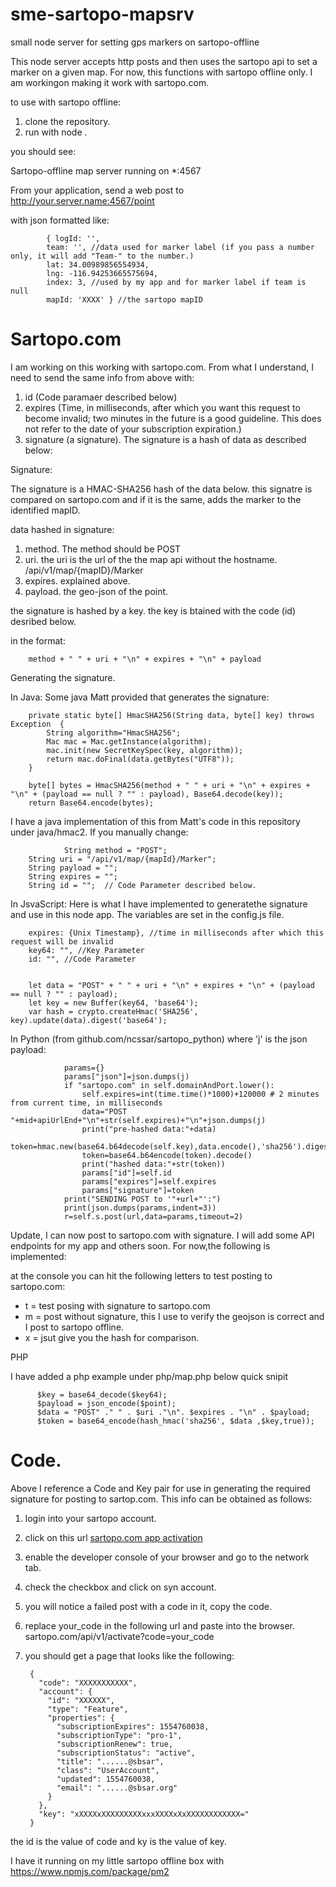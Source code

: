 # sme-sartopo-mapsrv
small node server for setting gps markers on sartopo-offline

This node server accepts http posts and then uses the sartopo api to set a marker on a given map.  For now, this functions with sartopo offline only.  I am workingon making it work with sartopo.com.

to use with sartopo offline:

1. clone the repository.
2. run with node . 

you should see:

Sartopo-offline map server running on *:4567

From your application, send a web post to http://your.server.name:4567/point

with json formatted like:

            { logId: '',
            team: '', //data used for marker label (if you pass a number only, it will add "Team-" to the number.)
            lat: 34.00989856554934,
            lng: -116.94253665575694,
            index: 3, //used by my app and for marker label if team is null
            mapId: 'XXXX' } //the sartopo mapID



# Sartopo.com

I am working on this working with sartopo.com.  From what I understand, I need to send the same info from above with:

1. id (Code paramaer described below)
2. expires (Time, in milliseconds, after which you want this request to become invalid; two minutes in the future is a good guideline.  This does not refer to the date of your subscription expiration.)
3. signature (a signature).  The signature is a hash of data as described below:


Signature:

The signature is a HMAC-SHA256 hash of the data below.  this signatre is compared on sartopo.com and if it is the same, adds the marker to the identified mapID.  

 data hashed in signature:

 1. method.  The method should be POST
 2. uri.  the uri is the url of the the map api without the hostname. /api/v1/map/{mapID}/Marker
 3. expires. explained above.
 4. payload.  the geo-json of the point.

 the signature is hashed by a key.  the key is btained with the code (id) desribed below. 
 
 in the format:
        
        method + " " + uri + "\n" + expires + "\n" + payload

Generating the signature. 

In Java:
Some java Matt provided that generates the signature:


        private static byte[] HmacSHA256(String data, byte[] key) throws Exception  {
            String algorithm="HmacSHA256";
            Mac mac = Mac.getInstance(algorithm);
            mac.init(new SecretKeySpec(key, algorithm));
            return mac.doFinal(data.getBytes("UTF8"));
        }

        byte[] bytes = HmacSHA256(method + " " + uri + "\n" + expires + "\n" + (payload == null ? "" : payload), Base64.decode(key));
        return Base64.encode(bytes);

I have a java implementation of this from Matt's code in this repository under java/hmac2.  If you manually change:

                String method = "POST";
		String uri = "/api/v1/map/{mapId}/Marker";
		String payload = "";
		String expires = "";
		String id = "";  // Code Parameter described below.


In JsvaScript:
Here is what I have implemented to generatethe signature and use in this node app. The variables are set in the config.js file.

        expires: {Unix Timestamp}, //time in milliseconds after which this request will be invalid
        key64: "", //Key Parameter
        id: "", //Code Parameter


        let data = "POST" + " " + uri + "\n" + expires + "\n" + (payload == null ? "" : payload);
        let key = new Buffer(key64, 'base64');
        var hash = crypto.createHmac('SHA256', key).update(data).digest('base64');

In Python (from github.com/ncssar/sartopo_python) where 'j' is the json payload:
```
            params={}
            params["json"]=json.dumps(j)
            if "sartopo.com" in self.domainAndPort.lower():
                self.expires=int(time.time()*1000)+120000 # 2 minutes from current time, in milliseconds
                data="POST "+mid+apiUrlEnd+"\n"+str(self.expires)+"\n"+json.dumps(j)
                print("pre-hashed data:"+data)                
                token=hmac.new(base64.b64decode(self.key),data.encode(),'sha256').digest()
                token=base64.b64encode(token).decode()
                print("hashed data:"+str(token))
                params["id"]=self.id
                params["expires"]=self.expires
                params["signature"]=token
            print("SENDING POST to '"+url+"':")
            print(json.dumps(params,indent=3))
            r=self.s.post(url,data=params,timeout=2)
```

 Update, I can now post to sartopo.com with signature.  I will add some API endpoints for my app and others soon. For now,the following is implemented:

at the console you can hit the following letters to test posting to sartopo.com:

* t = test posing with signature to sartopo.com
* m = post without signature, this I use to verify the geojson is correct and I post to sartopo offline. 
* x = jsut give you the hash for comparison. 

PHP

I have added a php example under php/map.php below quick snipit

          $key = base64_decode($key64);
          $payload = json_encode($point);
          $data = "POST" ." " . $uri ."\n". $expires . "\n" . $payload;
          $token = base64_encode(hash_hmac('sha256', $data ,$key,true));





# Code.

Above I reference a Code and Key pair for use in generating the required signature for posting to sartop.com.  This info can be obtained as follows:

1. login into your sartopo account. 
2. click on this url [sartopo.com app activation](https://sartopo.com/app/activate/offline?redirect=localhost)
3. enable the developer console of your browser and go to the network tab. 
4. check the checkbox and click on syn account. 
5. you will notice a failed post with a code in it, copy the code.
6. replace your_code in the following url and paste into the browser. sartopo.com/api/v1/activate?code=your_code
7. you should get a page that looks like the following:

		{
		  "code": "XXXXXXXXXXX",
		  "account": {
		    "id": "XXXXXX",
		    "type": "Feature",
		    "properties": {
		      "subscriptionExpires": 1554760038,
		      "subscriptionType": "pro-1",
		      "subscriptionRenew": true,
		      "subscriptionStatus": "active",
		      "title": "......@sbsar",
		      "class": "UserAccount",
		      "updated": 1554760038,
		      "email": "......@sbsar.org"
		    }
		  },
		  "key": "xXXXXxXXXXXXXXXxxxXXXXxXxXXXXXXXXXXXX="
		}

the id is the value of code and ky is the value of key.

I have it running on my little sartopo offline box with https://www.npmjs.com/package/pm2
